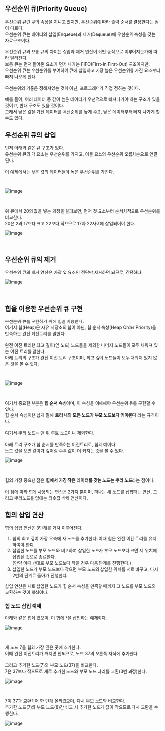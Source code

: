 ## 우선순위 큐(Priority Queue)
우선순위 큐란 큐의 속성을 지니고 있지만, 우선순위에 따라 출력 순서를 결정한다는 점이 다르다.
<br>
우선순위 큐는 데이터의 삽입(Enqueue)과 제거(Dequeue)에 우선순위 속성을 갖는 자료구조이다.
<br>
<br>
우선순위 큐와 보통 큐의 차이는 삽입과 제거 연산이 어떤 동작으로 이루어지는가에 따라 달라진다.
<br>
보통 큐는 먼저 들어온 요소가 먼저 나가는 FIFO(First-In First-Out) 구조이지만, 
<br>
우선순위 큐는 우선순위를 부여하여 큐에 삽입하고 가장 높은 우선순위를 가진 요소부터 빠져 나오게 한다.
<br>
<br>
우선순위의 기준은 정해져있는 것이 아닌, 프로그래머가 직접 정하는 것이다.
<br>
<br>
예를 들어, 여러 데이터 중 값이 높은 데이터가 우선적으로 빠져나가야 하는 구조가 있을 것이고, 반대 구조도 있을 것이다.
<br>
그래서 낮은 값을 가진 데이터를 우선순위를 높게 주고, 낮은 데이터부터 빠져 나가게 할 수도 있다.

## 우선순위 큐의 삽입
먼저 아래와 같은 큐 구조가 있다.
<br>
유선순위 큐의 각 요소는 우선순위를 가지고, 이들 요소의 우선순위 오름차순으로 연결된다.
<br>
<br>
이 예제에서는 낮은 값의 데이터들이 높은 우선순위를 가진다.

<br>

![image](https://user-images.githubusercontent.com/87363461/205622036-8b0b40d3-f274-486e-bc49-ee65fa08165d.png)

<br>

위 큐에서 20의 값을 넣는 과정을 살펴보면, 먼저 첫 요소부터 순서차적으로 우선순위를 비교한다.
<br>
20은 2와 17보다 크고 22보다 작으므로 17과 22사이에 삽입되어야 한다.
<br>

![image](https://user-images.githubusercontent.com/87363461/205622194-720b2a53-74a4-4021-849f-5e795c0a9c57.png)

<br>

## 우선순위 큐의 제거
우선순위 큐의 제거 연산은 가장 앞 요소인 전단만 제거하면 되므로, 간단하다.
<br>

![image](https://user-images.githubusercontent.com/87363461/205622500-7c799cb8-16d9-403b-a250-c606f2d127f9.png)

<br>

## 힙을 이용한 우선순위 큐 구현
우선순위 큐를 구현하기 위해 힙을 이용한다.
<br>
여기서 힙(Heap)은 자유 저장소의 힙이 아닌, 힙 순서 속성(Heap Order Priority)을 만족하는 완전 이진트리를 말한다.
<br>
<br>
완전 이진 트리란 최고 깊이(잎 노드) 노드들을 제외한 나머지 노드들이 모두 채워져 있는 이진 트리를 말한다.
<br>
아래 트리의 구조가 완전 이진 트리 구조이며, 최고 깊이 노드들이 모두 채워져 있지 않은 것을 볼 수 있다.

<br>

![image](https://user-images.githubusercontent.com/87363461/205623208-ac4d3312-c8d9-470c-911b-da2b21cbbc8b.png)

<br>

여기서 중요한 부분은 <b>힙 순서 속성</b>이며, 이 속성을 이해해야 우선순위 큐를 구현할 수 있다.
<br>
힙 순서 속성이란 쉽게 말해 <b>트리 내의 모든 노드가 부모 노드보다 커야한다</b> 라는 규칙이다.
<br>
<br>
여기서 뿌리 노드는 맨 위 루트 노드이니 제외한다.
<br>
<br>
아래 트리 구조가 힙 순서를 만족하는 이진트리로, 힙의 예이다.
<br>
노드 값을 보면 깊이가 깊어질 수록 값이 더 커지는 것을 볼 수 있다.
<br>

![image](https://user-images.githubusercontent.com/87363461/205623506-0cb07bab-c641-4798-be26-bc8c5e36a9dc.png)

<br>

힙의 가장 중요한 점은 <b>힙에서 가장 작은 데이터를 갖는 노드는 뿌리 노드</b>라는 점이다.
<br>
<br>
이 점에 따라 힙에 사용되는 연산은 2가지 뿐이며, 하나는 새 노드를 삽입하는 연산, 그리고 뿌리노드를 없애는 최솟값 삭제 연산이다.

## 힙의 삽입 연산
힙의 삽입 연산은 3단계를 거쳐 이루어진다.

<ol>
  <li>힙의 최고 깊이 가장 우측에 새 노드를 추가한다. 이때 힙은 완전 이진 트리를 유지하여야 한다.</li>
  <li>삽입한 노드를 부모 노드와 비교하여 삽입한 노드가 부모 노드보다 크면 제 위치에 삽입된 것으로 종료한다.<br>
  (만약 이때 반대로 부모 노드보다 작을 경우 다음 단계를 진행한다.)</li>
  <li>삽입한 노드가 부모 노드보다 작으면 부모 노드와 삽입한 위치를 서로 바꾸고, 다시 2번의 단계로 돌아가 진행한다.</li>
</ol>

삽입 연산은 새로 삽입한 노드가 힙 순서 속성을 만족할 때까지 그 노드를 부모 노드와 교환하는 것이 핵심이다.

### 힙 노드 삽입 예제
아래와 같은 힙이 있으며, 이 힙에 7을 삽입하는 예제이다.
<br>

![image](https://user-images.githubusercontent.com/87363461/205625141-18531b97-2693-49fc-ab7e-ef5e26849a94.png)

<br>

새 노드 7을 힙의 가장 깊은 곳에 추가한다.
<br>
이때 완전 이진트리가 깨지면 안되므로, 노드 37의 오른쪽 자식에 추가한다.
<br>
<br>
그리고 추가한 노드(7)와 부모 노드(37)을 비교한다.
<br>
7은 37보다 작으므로 새로 추가한 노드와 부모 노드 자리를 교환(3번 과정)한다.
<br>

![image](https://user-images.githubusercontent.com/87363461/205625385-13c8df2c-db38-4073-aaba-0eb1974977d8.png)

<br>

7이 37과 교환되어 한 단계 올라갔으며, 다시 부모 노드와 비교한다.
<br>
추가한 노드(7)와 부모 노드(8)간 비교 시 추가한 노드가 값이 작으므로 다시 교환을 수행한다.
<br>

![image](https://user-images.githubusercontent.com/87363461/205625550-ddb7c36e-45bc-4ffa-a42e-bea1265be178.png)

<br>
